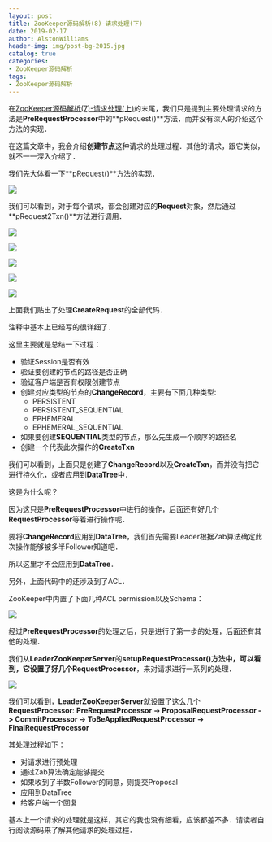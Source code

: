 ```yaml
---
layout: post
title: ZooKeeper源码解析(8)-请求处理(下)
date: 2019-02-17
author: AlstonWilliams
header-img: img/post-bg-2015.jpg
catalog: true
categories:
- ZooKeeper源码解析
tags:
- ZooKeeper源码解析
---
```

在[ZooKeeper源码解析(7)-请求处理(上)](http://www.jianshu.com/p/f8a218857474)的末尾，我们只是提到主要处理请求的方法是**PreRequestProcessor**中的**pRequest()**方法，而并没有深入的介绍这个方法的实现．

在这篇文章中，我会介绍**创建节点**这种请求的处理过程．其他的请求，跟它类似，就不一一深入介绍了．

我们先大体看一下**pRequest()**方法的实现．

![](http://upload-images.jianshu.io/upload_images/4108852-820eb12f616c547f.png?imageMogr2/auto-orient/strip%7CimageView2/2/w/1240)

我们可以看到，对于每个请求，都会创建对应的**Request**对象，然后通过**pRequest2Txn()**方法进行调用．


![](http://upload-images.jianshu.io/upload_images/4108852-2e3379dd676e6813.png?imageMogr2/auto-orient/strip%7CimageView2/2/w/1240)

![](http://upload-images.jianshu.io/upload_images/4108852-5c3dd92ec04b3ee7.png?imageMogr2/auto-orient/strip%7CimageView2/2/w/1240)

![](http://upload-images.jianshu.io/upload_images/4108852-15a821ff9a0a6f4d.png?imageMogr2/auto-orient/strip%7CimageView2/2/w/1240)

![](http://upload-images.jianshu.io/upload_images/4108852-e69c88dd34d83c1a.png?imageMogr2/auto-orient/strip%7CimageView2/2/w/1240)

![](http://upload-images.jianshu.io/upload_images/4108852-ad1e6cfdf29ef7a9.png?imageMogr2/auto-orient/strip%7CimageView2/2/w/1240)

上面我们贴出了处理**CreateRequest**的全部代码．

注释中基本上已经写的很详细了．

这里主要就是总结一下过程：

- 验证Session是否有效
- 验证要创建的节点的路径是否正确
- 验证客户端是否有权限创建节点
- 创建对应类型的节点的**ChangeRecord**，主要有下面几种类型:
  - PERSISTENT
  - PERSISTENT_SEQUENTIAL
  - EPHEMERAL
  - EPHEMERAL_SEQUENTIAL
- 如果要创建**SEQUENTIAL**类型的节点，那么先生成一个顺序的路径名
- 创建一个代表此次操作的**CreateTxn**

我们可以看到，上面只是创建了**ChangeRecord**以及**CreateTxn**，而并没有把它进行持久化，或者应用到**DataTree**中．

这是为什么呢？

因为这只是**PreRequestProcessor**中进行的操作，后面还有好几个**RequestProcessor**等着进行操作呢．

要将**ChangeRecord**应用到**DataTree**，我们首先需要Leader根据Zab算法确定此次操作能够被多半Follower知道吧．

所以这里才不会应用到**DataTree**．

另外，上面代码中的还涉及到了ACL．

ZooKeeper中内置了下面几种ACL permission以及Schema：

![](http://upload-images.jianshu.io/upload_images/4108852-4941053d38933151.png?imageMogr2/auto-orient/strip%7CimageView2/2/w/1240)

经过**PreRequestProcessor**的处理之后，只是进行了第一步的处理，后面还有其他的处理．

我们从**LeaderZooKeeperServer**的**setupRequestProcessor()**方法中，可以看到，它设置了好几个**RequestProcessor**，来对请求进行一系列的处理．

![](http://upload-images.jianshu.io/upload_images/4108852-ba3e7aa48d54066d.png?imageMogr2/auto-orient/strip%7CimageView2/2/w/1240)

我们可以看到，**LeaderZooKeeperServer**就设置了这么几个**RequestProcessor**:
**PreRequestProcessor -> ProposalRequestProcessor -> CommitProcessor -> ToBeAppliedRequestProcessor -> FinalRequestProcessor**

其处理过程如下：
- 对请求进行预处理
- 通过Zab算法确定能够提交
- 如果收到了半数Follower的同意，则提交Proposal
- 应用到DataTree
- 给客户端一个回复

基本上一个请求的处理就是这样，其它的我也没有细看，应该都差不多．请读者自行阅读源码来了解其他请求的处理过程．
